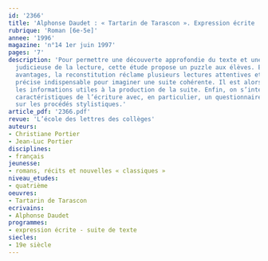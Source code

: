 ```yaml
---
id: '2366'
title: 'Alphonse Daudet : « Tartarin de Tarascon ». Expression écrite '
rubrique: 'Roman [6e-5e]'
annee: '1996'
magazine: 'n°14 1er juin 1997'
pages: '7'
description: 'Pour permettre une découverte approfondie du texte et une exploitation
  judicieuse de la lecture, cette étude propose un puzzle aux élèves. Entre autres
  avantages, la reconstitution réclame plusieurs lectures attentives et une observation
  précise indispensable pour imaginer une suite cohérente. Il est alors aisé de repérer
  les informations utiles à la production de la suite. Enfin, on s’interroge sur les
  caractéristiques de l’écriture avec, en particulier, un questionnaire à choix multiples
  sur les procédés stylistiques.'
article_pdf: '2366.pdf'
revue: 'L’école des lettres des collèges'
auteurs:
- Christiane Portier
- Jean-Luc Portier
disciplines:
- français
jeunesse:
- romans, récits et nouvelles « classiques »
niveau_etudes:
- quatrième
oeuvres:
- Tartarin de Tarascon
ecrivains:
- Alphonse Daudet
programmes:
- expression écrite - suite de texte
siecles:
- 19e siècle
---
```

